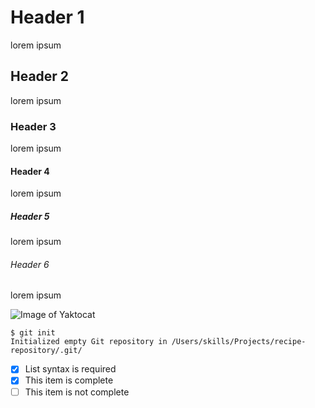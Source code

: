 # Header 1
lorem ipsum

## Header 2
lorem ipsum

### Header 3
lorem ipsum

#### Header 4
lorem ipsum

##### Header 5
lorem ipsum

###### Header 6
lorem ipsum


![Image of Yaktocat](https://octodex.github.com/images/yaktocat.png)


```
$ git init
Initialized empty Git repository in /Users/skills/Projects/recipe-repository/.git/
```


- [x] List syntax is required
- [x] This item is complete
- [ ] This item is not complete
